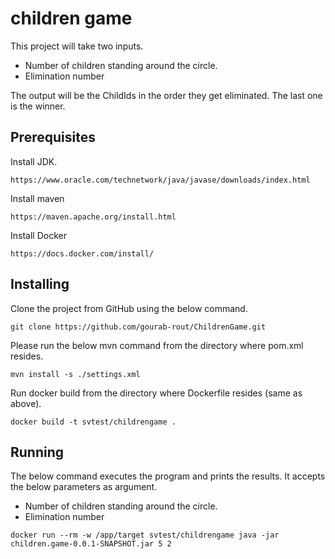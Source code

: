 
# children game
This project will take two inputs.
* Number of children standing around the circle.
* Elimination number

The output will be the ChildIds in the order they get eliminated. The last one is the winner.

## Prerequisites
Install JDK.
```
https://www.oracle.com/technetwork/java/javase/downloads/index.html
```
Install maven
```
https://maven.apache.org/install.html
```
Install Docker
```
https://docs.docker.com/install/
```

## Installing
Clone the project from GitHub using the below command.
```
git clone https://github.com/gourab-rout/ChildrenGame.git
```

Please run the below mvn command from the directory where pom.xml resides.
```
mvn install -s ./settings.xml
```

 Run docker build from the directory where Dockerfile  resides (same as above).
```
docker build -t svtest/childrengame .
```

##  Running
The below command executes the program and prints the results. It accepts the below parameters as argument.
* Number of children standing around the circle.
* Elimination number
```
docker run --rm -w /app/target svtest/childrengame java -jar children.game-0.0.1-SNAPSHOT.jar 5 2
```

